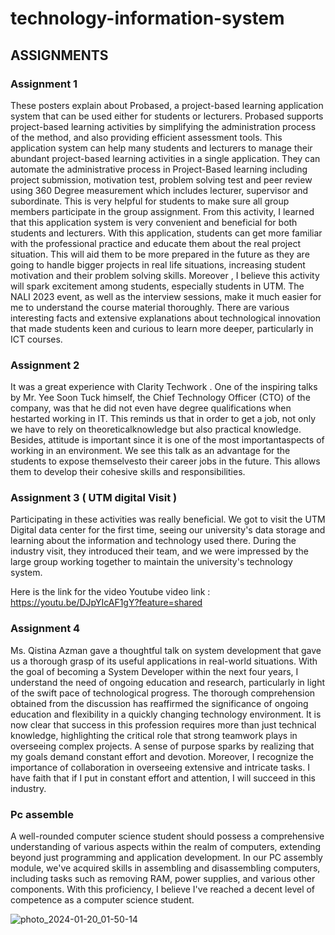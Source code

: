 # technology-information-system
## ASSIGNMENTS

### Assignment 1 

  These posters explain about Probased, a project-based learning application system that
can be used either for students or lecturers. Probased supports project-based learning activities by
simplifying the administration process of the method, and also providing efficient assessment
tools. This application system can help many students and lecturers to manage their abundant
project-based learning activities in a single application. They can automate the administrative
process in Project-Based learning including project submission, motivation test, problem solving
test and peer review using 360 Degree measurement which includes lecturer, supervisor and
subordinate. This is very helpful for students to make sure all group members participate in the
group assignment. From this activity, I learned that this application system is very convenient
and beneficial for both students and lecturers. With this application, students can get more
familiar with the professional practice and educate them about the real project situation. This will
aid them to be more prepared in the future as they are going to handle bigger projects in real life
situations, increasing student motivation and their problem solving skills. Moreover , I believe
this activity will spark excitement among students, especially students in UTM. The NALI 2023
event, as well as the interview sessions, make it much easier for me to understand the course
material thoroughly. There are various interesting facts and extensive explanations about
technological innovation that made students keen and curious to learn more deeper, particularly
in ICT courses.

### Assignment 2 
It was a great experience with
Clarity Techwork
. One of the inspiring talks by Mr. Yee Soon Tuck himself, the
Chief Technology Officer
(CTO) of the company, was that he did not even have degree qualifications when hestarted working in IT. This reminds us that in order to get a job, not only we have to rely on theoreticalknowledge but also practical knowledge. Besides, attitude is important since it is one of the most importantaspects of working in an environment. We see this talk as an advantage for the students to expose themselvesto their career jobs in the future. This allows them to develop their cohesive skills and responsibilities.

### Assignment 3 ( UTM digital Visit )

  Participating in these activities was really beneficial. We got to visit the UTM Digital data center for the first time, seeing our university's data storage and learning about the information and technology used there. During the industry visit, they introduced their team, and we were impressed by the large group working together to maintain the university's technology system.

Here is the link for the video
Youtube video link : https://youtu.be/DJpYIcAF1gY?feature=shared

### Assignment 4 

  Ms. Qistina Azman gave a thoughtful talk on system development that gave us a thorough grasp of its useful applications in real-world situations. With the goal of becoming a System Developer within the next four years, I understand the need of ongoing education and research, particularly in light of the swift pace of technological progress. The thorough comprehension obtained from the discussion has reaffirmed the significance of ongoing education and flexibility in a quickly changing technology environment. It is now clear that success in this profession requires more than just technical knowledge, highlighting the critical role that strong teamwork plays in overseeing complex projects. A sense of purpose sparks by realizing that my goals demand constant effort and devotion. Moreover, I recognize the importance of collaboration in overseeing extensive and intricate tasks. I have faith that if I put in constant effort and attention, I will succeed in this industry.

### Pc assemble

  A well-rounded computer science student should possess a comprehensive understanding of various aspects within the realm of computers, extending beyond just programming and application development. In our PC assembly module, we've acquired skills in assembling and disassembling computers, including tasks such as removing RAM, power supplies, and various other components. With this proficiency, I believe I've reached a decent level of competence as a computer science student.





![photo_2024-01-20_01-50-14](https://github.com/fakhrulmus/technology-information-system/assets/148434374/8315d3fd-c210-4925-9143-f475680eefa3)

 













